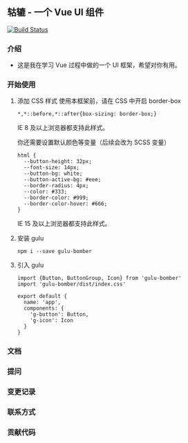 ## 轱辘 - 一个 Vue UI 组件
[![Build Status](https://travis-ci.org/bomber063/DIY-UI-frame-by-Vue-for-all.svg?branch=master)](https://travis-ci.org/bomber063/DIY-UI-frame-by-Vue-for-all)

### 介绍
* 这是我在学习 Vue 过程中做的一个 UI 框架，希望对你有用。

### 开始使用
1. 添加 CSS 样式 使用本框架前，请在 CSS 中开启 border-box
    ```
    *,*::before,*::after{box-sizing: border-box;}
    ```
    IE 8 及以上浏览器都支持此样式。
    
    你还需要设置默认颜色等变量（后续会改为 SCSS 变量）
    ```
    html {
      --button-height: 32px;
      --font-size: 14px;
      --button-bg: white;
      --button-active-bg: #eee;
      --border-radius: 4px;
      --color: #333;
      --border-color: #999;
      --border-color-hover: #666;
    }
    ```
    IE 15 及以上浏览器都支持此样式。
2. 安装 gulu
    ```
    npm i --save gulu-bomber
    ```
3. 引入 gulu
    ```
    import {Button, ButtonGroup, Icon} from 'gulu-bomber'
    import 'gulu-bomber/dist/index.css'
    
    export default {
      name: 'app',
      components: {
        'g-button': Button,
        'g-icon': Icon
      }
    }
    ```
### 文档
### 提问
### 变更记录
### 联系方式
### 贡献代码



